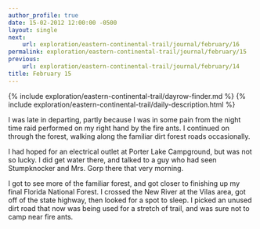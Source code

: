 ```yaml
---
author_profile: true
date: 15-02-2012 12:00:00 -0500
layout: single
next:
    url: exploration/eastern-continental-trail/journal/february/16
permalink: exploration/eastern-continental-trail/journal/february/15
previous:
    url: exploration/eastern-continental-trail/journal/february/14
title: February 15
---
```

{% include exploration/eastern-continental-trail/dayrow-finder.md %}
{% include exploration/eastern-continental-trail/daily-description.html %}

I was late in departing, partly because I was in some pain from the night time raid performed on my right hand by the fire ants. I continued on through the forest, walking along the familiar dirt forest roads occasionally.

I had hoped for an electrical outlet at Porter Lake Campground, but was not so lucky. I did get water there, and talked to a guy who had seen Stumpknocker and Mrs. Gorp there that very morning.

I got to see more of the familiar forest, and got closer to finishing up my final Florida National Forest. I crossed the New River at the Vilas area, got off of the state highway, then looked for a spot to sleep. I picked an unused dirt road that now was being used for a stretch of trail, and was sure not to camp near fire ants.